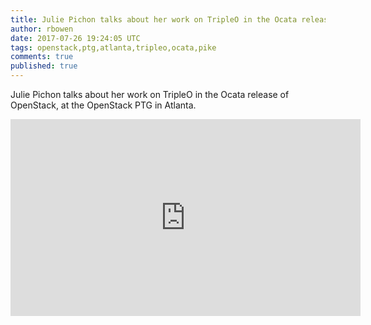 ```yaml
---
title: Julie Pichon talks about her work on TripleO in the Ocata release of OpenStack
author: rbowen
date: 2017-07-26 19:24:05 UTC
tags: openstack,ptg,atlanta,tripleo,ocata,pike
comments: true
published: true
---
```


Julie Pichon talks about her work on TripleO in the Ocata release of OpenStack, at the OpenStack PTG in Atlanta.

<iframe width="560" height="315" src="https://www.youtube.com/embed/eCrlBPG3LkY?list=PLOuHvpVx7kYksG0NFaCaQsSkrUlj3Oq4S" frameborder="0" allowfullscreen></iframe>